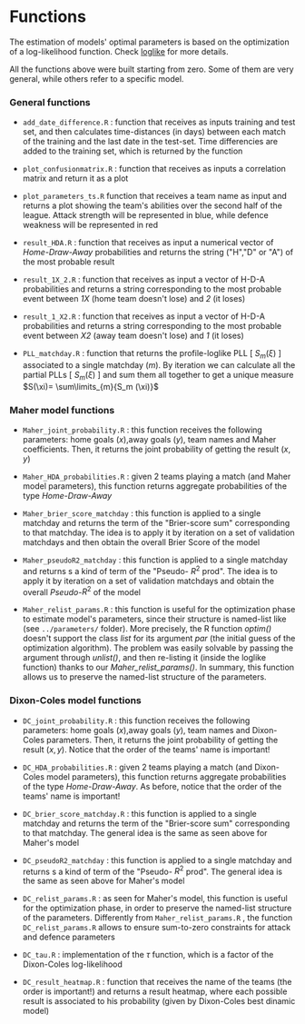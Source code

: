 # Functions
The estimation of models' optimal parameters is based on the optimization of a log-likelihood function. Check [loglike](loglike/) for more details.

All the functions above were built starting from zero. Some of them are very general, while others refer to a specific model.

### General functions
- `add_date_difference.R` : function that receives as inputs training and test set, and then calculates time-distances (in days) between each match of the training and the last date in the test-set. Time differencies are added to the training set, which is returned by the function

- `plot_confusionmatrix.R` : function that receives as inputs a correlation matrix and return it as a plot

- `plot_parameters_ts.R` function that receives a team name as input and returns a plot showing the team's abilities over the second half of the league. Attack strength will be represented in blue, while defence weakness will be represented in red

- `result_HDA.R` : function that receives as input a numerical vector of *Home-Draw-Away* probabilities and returns the string ("H","D" or "A") of the most probable result

- `result_1X_2.R` : function that receives as input a vector of H-D-A probabilities and returns a string corresponding to the most probable event between *1X* (home team doesn't lose) and *2* (it loses)

- `result_1_X2.R` : function that receives as input a vector of H-D-A probabilities and returns a string corresponding to the most probable event between *X2* (away team doesn't lose) and *1* (it loses)

- `PLL_matchday.R` : function that returns the profile-loglike PLL [ $`S_m (\xi) `$ ] associated to a single matchday ($m$).  By iteration we can calculate all the partial PLLs [ $`S_m (\xi) `$ ] and sum them all together to get a unique measure $`S(\xi)= \sum\limits_{m}{S_m (\xi)}`$

### Maher model functions

- `Maher_joint_probability.R` : this function receives the following parameters:  home goals ($x$),away goals ($y$), team names and Maher coefficients. Then, it returns the joint probability of getting the result $(x,y)$

- `Maher_HDA_probabilities.R` : given 2 teams playing a match (and Maher model parameters), this function returns aggregate probabilities of the type *Home-Draw-Away*

- `Maher_brier_score_matchday` : this function is applied to a single matchday and returns the term of the "Brier-score sum" corresponding to that matchday. The idea is to apply it by iteration on a set of validation matchdays and then obtain the overall Brier Score of the model

- `Maher_pseudoR2_matchday` : this function is applied to a single matchday and returns s a kind of term of the "Pseudo- $R^2$ prod". The idea is to apply it by iteration on a set of validation matchdays and obtain the overall *Pseudo-*$R^2$ of the model

- `Maher_relist_params.R` : this function is useful for the optimization phase to estimate model's parameters, since their structure is named-list like (see `../parameters/` folder). More precisely, the R function *optim()* doesn't support the class *list* for its argument *par* (the initial guess of the optimization algorithm). The problem was easily solvable by passing the argument through *unlist()*, and then re-listing it (inside the loglike function) thanks to our *Maher_relist_params()*. In summary, this function allows us to preserve the named-list structure of the parameters.

### Dixon-Coles model functions

- `DC_joint_probability.R` : this function receives the following parameters:  home goals ($x$),away goals ($y$), team names and Dixon-Coles parameters. Then, it returns the joint probability of getting the result $(x,y)$. Notice that the order of the teams' name is important!

- `DC_HDA_probabilities.R` : given 2 teams playing a match (and Dixon-Coles model parameters), this function returns aggregate probabilities of the type *Home-Draw-Away*. As before, notice that the order of the teams' name is important!

- `DC_brier_score_matchday.R` : this function is applied to a single matchday and returns the term of the "Brier-score sum" corresponding to that matchday. The general idea is the same as seen above for Maher's model

- `DC_pseudoR2_matchday` : this function is applied to a single matchday and returns s a kind of term of the "Pseudo- $R^2$ prod". The general idea is the same as seen above for Maher's model

- `DC_relist_params.R` : as seen for Maher's model, this function is useful for the optimization phase, in order to preserve the named-list structure of the parameters. Differently from `Maher_relist_params.R` , the function `DC_relist_params.R` allows to ensure sum-to-zero constraints for attack and defence parameters

- `DC_tau.R` : implementation of the $\tau$ function, which is a factor of the Dixon-Coles log-likelihood

- `DC_result_heatmap.R` : function that receives the name of the teams (the order is important!) and returns a result heatmap, where each possible result is associated  to his probability (given by Dixon-Coles best dinamic model)
